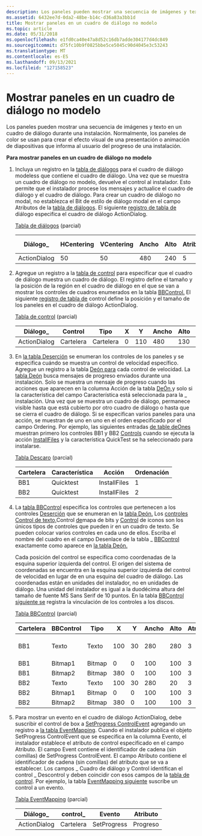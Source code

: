 ```yaml
---
description: Los paneles pueden mostrar una secuencia de imágenes y texto en un cuadro de diálogo durante una instalación. Normalmente, los paneles de color se usan para crear el efecto visual de una presentación o animación de diapositivas que informa al usuario del progreso de una instalación.
ms.assetid: 6432ee7d-0da2-48be-b14c-d36a83a3bb1d
title: Mostrar paneles en un cuadro de diálogo no modelo
ms.topic: article
ms.date: 05/31/2018
ms.openlocfilehash: e1fd0ca40e47a8d52c16db7adde304177d4dc849
ms.sourcegitcommit: d75fc10b9f0825bbe5ce5045c90d4045e3c53243
ms.translationtype: MT
ms.contentlocale: es-ES
ms.lasthandoff: 09/13/2021
ms.locfileid: "127158523"
---
```

# <a name="displaying-billboards-on-a-modeless-dialog"></a>Mostrar paneles en un cuadro de diálogo no modelo

Los paneles pueden mostrar una secuencia de imágenes y texto en un cuadro de diálogo durante una instalación. Normalmente, los paneles de color se usan para crear el efecto visual de una presentación o animación de diapositivas que informa al usuario del progreso de una instalación.

**Para mostrar paneles en un cuadro de diálogo no modelo**

1.  Incluya un registro en la [tabla de diálogos](dialog-table.md) para el cuadro de diálogo modeless que contiene el cuadro de diálogo. Una vez que se muestra un cuadro de diálogo no modelo, devuelve el control al instalador. Esto permite que el instalador procese los mensajes y actualice el cuadro de diálogo y el cuadro de diálogo. Para crear un cuadro de diálogo no modal, no establezca el Bit de estilo de diálogo modal en el campo Atributos de la [tabla de diálogos](dialog-table.md). El siguiente [registro de tabla de](dialog-table.md) diálogo especifica el cuadro de diálogo ActionDialog.

    [Tabla de diálogos](dialog-table.md) (parcial)

    | Diálogo\_     | HCentering | VCentering | Ancho | Alto | Atributos | Título  | Control \_ First | Control \_ predeterminado | Cancelar \_ control |
    |--------------|------------|------------|-------|--------|------------|--------|----------------|------------------|-----------------|
    | ActionDialog | 50         | 50         | 480   | 240    | 5          | Acción | Cancelar         | Cancelar           | Cancelar          |

    

     

2.  Agregue un registro a la [tabla de control](control-table.md) para especificar que el cuadro de diálogo muestra un cuadro de diálogo. El registro define el tamaño y la posición de la región en el cuadro de diálogo en el que se van a mostrar los controles de cuadros enumerados en la tabla [BBControl.](bbcontrol-table.md) El siguiente [registro de tabla de](control-table.md) control define la posición y el tamaño de los paneles en el cuadro de diálogo ActionDialog.

    [Tabla de control](control-table.md) (parcial)

    | Diálogo\_     | Control   | Tipo      | X   | Y   | Ancho | Alto | Atributos |
    |--------------|-----------|-----------|-----|-----|-------|--------|------------|
    | ActionDialog | Cartelera | Cartelera | 0   | 110 | 480   | 130    | 1          |

    

     

3.  En [la tabla Deserción](billboard-table.md) se enumeran los controles de los paneles y se especifica cuándo se muestra un control de velocidad específico. Agregue un registro a la tabla [Deón para](billboard-table.md) cada control de velocidad. La [tabla Deón](billboard-table.md) busca mensajes de progreso enviados durante una instalación. Solo se muestra un mensaje de progreso cuando las acciones que aparecen en la columna Acción de la tabla [DeÓn,](billboard-table.md)y solo si la característica del campo Característica está seleccionada para la \_ instalación. Una vez que se muestra un cuadro de diálogo, permanece visible hasta que está cubierto por otro cuadro de diálogo o hasta que se cierra el cuadro de diálogo. Si se especifican varios paneles para una acción, se muestran de uno en uno en el orden especificado por el campo Ordering. Por ejemplo, las siguientes entradas [de table deOnes](billboard-table.md) muestran primero los controles BB1 y BB2 [Controls](billboard-control.md) cuando se ejecuta la acción [InstallFiles](installfiles-action.md) y la característica QuickTest se ha seleccionado para instalarse.

    [Tabla Descaro](billboard-table.md) (parcial)

    | Cartelera | Característica   | Acción       | Ordenación |
    |-----------|-----------|--------------|----------|
    | BB1       | Quicktest | InstallFiles | 1        |
    | BB2       | Quicktest | InstallFiles | 2        |

    

     

4.  La [tabla BBControl](bbcontrol-table.md) especifica los controles que pertenecen a los controles [Deserción](billboard-control.md) que se enumeran en la [tabla Deón.](billboard-table.md) Los [controles Control de texto,](text-control.md)Control [de](bitmap-control.md)mapa de bits y [Control](icon-control.md) de iconos son los únicos tipos de controles que pueden ir en un cuadro de texto. Se pueden colocar varios controles en cada uno de ellos. Escriba el nombre del cuadro en el campo Desenlace de la tabla \_ [BBControl](bbcontrol-table.md) exactamente como aparece en [la tabla Deón.](billboard-table.md)

    Cada posición del control se especifica como coordenadas de la esquina superior izquierda del control. El origen del sistema de coordenadas se encuentra en la esquina superior izquierda del control de velocidad en lugar de en una esquina del cuadro de diálogo. Las coordenadas están en unidades del instalador, no en unidades de diálogo. Una unidad del instalador es igual a la duodécima altura del tamaño de fuente MS Sans Serif de 10 puntos. En la tabla [BBControl siguiente se](bbcontrol-table.md) registra la vinculación de los controles a los discos.

    [Tabla BBControl](bbcontrol-table.md) (parcial)

    | Cartelera | BBControl | Tipo   | X   | Y   | Ancho | Alto | Atributos | Texto             |
    |-----------|-----------|--------|-----|-----|-------|--------|------------|------------------|
    | BB1       | Texto      | Texto   | 100 | 30  | 280   | 280    | 3          | First First(First), First First (  |
    | BB1       | Bitmap1   | Bitmap | 0   | 0   | 100   | 100    | 3          | Software         |
    | BB1       | Bitmap2   | Bitmap | 380 | 0   | 100   | 100    | 3          | Música            |
    | BB2       | Texto      | Texto   | 100 | 30  | 280   | 20     | 3          | SecondÓn |
    | BB2       | Bitmap1   | Bitmap | 0   | 0   | 100   | 100    | 3          | Música            |
    | BB2       | Bitmap2   | Bitmap | 380 | 0   | 100   | 100    | 3          | Software         |

    

     

5.  Para mostrar un evento en el cuadro de diálogo ActionDialog, debe suscribir el control de box a [SetProgress ControlEvent](setprogress-controlevent.md) agregando un registro a [la tabla EventMapping](eventmapping-table.md). Cuando el instalador publica el objeto SetProgress ControlEvent que se especifica en la columna Evento, el instalador establece el atributo de control especificado en el campo Atributo. El campo Event contiene el identificador de cadena (sin comillas) de SetProgress ControlEvent. El campo Atributo contiene el identificador de cadena (sin comillas) del atributo que se va a establecer. Los campos \_ Cuadro de diálogo y Control identifican el control \_ Descontrol y deben coincidir con esos campos de la [tabla de control](control-table.md). Por ejemplo, la tabla [EventMapping siguiente](eventmapping-table.md) suscribe un control a un evento.

    [Tabla EventMapping](eventmapping-table.md) (parcial)

    | Diálogo\_     | control\_ | Evento       | Atributo |
    |--------------|-----------|-------------|-----------|
    | ActionDialog | Cartelera | SetProgress | Progreso  |

    

     

 

 



